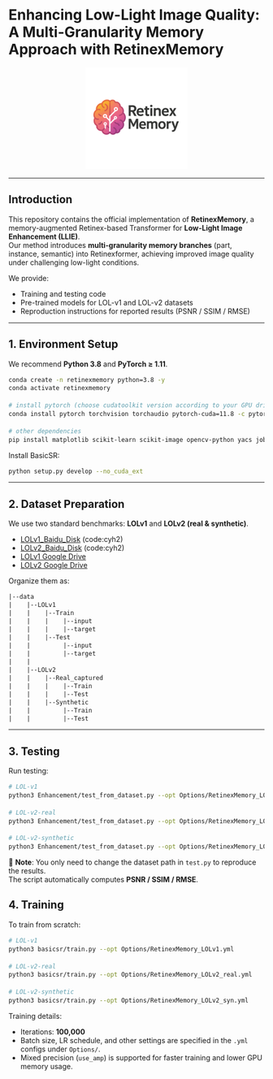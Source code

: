 # Enhancing Low-Light Image Quality: A Multi-Granularity Memory Approach with RetinexMemory

<div align="center">
<p align="center"> <img src="figure/logo.png" width="200px"> </p>
</div>

---

## Introduction
This repository contains the official implementation of **RetinexMemory**, a memory-augmented Retinex-based Transformer for **Low-Light Image Enhancement (LLIE)**.  
Our method introduces **multi-granularity memory branches** (part, instance, semantic) into Retinexformer, achieving improved image quality under challenging low-light conditions.  

We provide:  
- Training and testing code  
- Pre-trained models for LOL-v1 and LOL-v2 datasets  
- Reproduction instructions for reported results (PSNR / SSIM / RMSE)  

---

## 1. Environment Setup

We recommend **Python 3.8** and **PyTorch ≥ 1.11**.  

```bash
conda create -n retinexmemory python=3.8 -y
conda activate retinexmemory

# install pytorch (choose cudatoolkit version according to your GPU driver)
conda install pytorch torchvision torchaudio pytorch-cuda=11.8 -c pytorch -c nvidia

# other dependencies
pip install matplotlib scikit-learn scikit-image opencv-python yacs joblib natsort h5py tqdm tensorboard einops addict future lmdb numpy pyyaml requests scipy yapf lpips thop timm
```

Install BasicSR:  

```bash
python setup.py develop --no_cuda_ext
```

---

## 2. Dataset Preparation

We use two standard benchmarks: **LOLv1** and **LOLv2 (real & synthetic)**.  
- [LOLv1_Baidu_Disk](https://pan.baidu.com/share/init?surl=ZAC9TWR-YeuLIkWs3L7z4g&pwd=cyh2) (code:cyh2)
- [LOLv2_Baidu_Disk](https://pan.baidu.com/share/init?surl=X4HykuVL_1WyB3LWJJhBQg&pwd=cyh2) (code:cyh2)
- [LOLv1 Google Drive](https://drive.google.com/file/d/1L-kqSQyrmMueBh_ziWoPFhfsAh50h20H/view?usp=sharing)  
- [LOLv2 Google Drive](https://drive.google.com/file/d/1Ou9EljYZW8o5dbDCf9R34FS8Pd8kEp2U/view?usp=sharing)  


Organize them as:  

```
|--data   
|    |--LOLv1
|    |    |--Train
|    |    |    |--input
|    |    |    |--target
|    |    |--Test
|    |         |--input
|    |         |--target
|    |
|    |--LOLv2
|    |    |--Real_captured
|    |    |    |--Train
|    |    |    |--Test
|    |    |--Synthetic
|    |         |--Train
|    |         |--Test
```

---

## 3. Testing

Run testing:  

```bash
# LOL-v1
python3 Enhancement/test_from_dataset.py --opt Options/RetinexMemory_LOLv1.yml --weights experiments/RetinexFormer_LOL_v1/best.pth --dataset LOL_v1

# LOL-v2-real
python3 Enhancement/test_from_dataset.py --opt Options/RetinexMemory_LOLv2_real.yml --weights experiments/RetinexFormer_LOL_v2_real/best.pth --dataset LOL_v2_real

# LOL-v2-synthetic
python3 Enhancement/test_from_dataset.py --opt Options/RetinexMemory_LOLv2_syn.yml --weights experiments/RetinexFormer_LOL_v2_synthetic/best.pth --dataset LOL_v2_syn
```


📌 **Note**: You only need to change the dataset path in `test.py` to reproduce the results.  
The script automatically computes **PSNR / SSIM / RMSE**.  



## 4. Training

To train from scratch:  

```bash
# LOL-v1
python3 basicsr/train.py --opt Options/RetinexMemory_LOLv1.yml

# LOL-v2-real
python3 basicsr/train.py --opt Options/RetinexMemory_LOLv2_real.yml

# LOL-v2-synthetic
python3 basicsr/train.py --opt Options/RetinexMemory_LOLv2_syn.yml
```

Training details:  
- Iterations: **100,000**  
- Batch size, LR schedule, and other settings are specified in the `.yml` configs under `Options/`.  
- Mixed precision (`use_amp`) is supported for faster training and lower GPU memory usage.  


